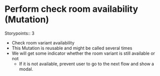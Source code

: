 # Perform check room availability (Mutation)

Storypoints:: 3

- Check room variant availability
- This Mutation is reusable and might be called several times
- We will get some indicator whether the room variant is still available or not
	- If it is not available, prevent user to go to the next flow and show a modal.
